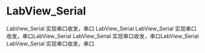 # LabView_Serial
LabView_Serial 实现串口收发，串口
LabView_Serial
LabView_Serial 实现串口收发，串口LabView_Serial
LabView_Serial 实现串口收发，串口LabView_Serial
LabView_Serial 实现串口收发，串口
